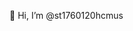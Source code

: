 👋 Hi, I’m @st1760120hcmus

<!---
st1760120hcmus/st1760120hcmus is a ✨ special ✨ repository because its `README.md` (this file) appears on your GitHub profile.
You can click the Preview link to take a look at your changes.
--->
